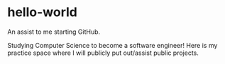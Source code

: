 # hello-world
An assist to me starting GitHub.

Studying Computer Science to become a software engineer!
Here is my practice space where I will publicly put out/assist public projects.
